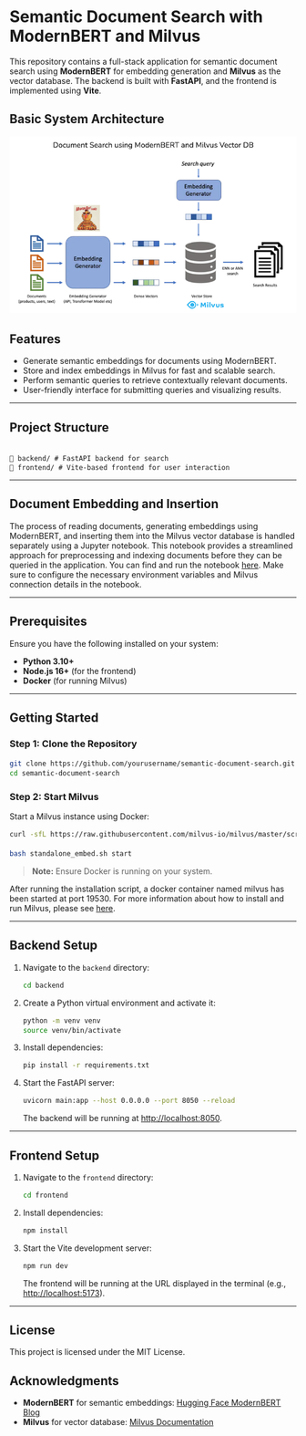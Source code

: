 # Semantic Document Search with ModernBERT and Milvus

This repository contains a full-stack application for semantic document search using **ModernBERT** for embedding generation and **Milvus** as the vector database. The backend is built with **FastAPI**, and the frontend is implemented using **Vite**.

## Basic System Architecture

![system_design](system_design.png)

## Features

- Generate semantic embeddings for documents using ModernBERT.
- Store and index embeddings in Milvus for fast and scalable search.
- Perform semantic queries to retrieve contextually relevant documents.
- User-friendly interface for submitting queries and visualizing results.

---

## Project Structure

```

📂 backend/ # FastAPI backend for search
📂 frontend/ # Vite-based frontend for user interaction
```

---

## Document Embedding and Insertion

The process of reading documents, generating embeddings using ModernBERT, and inserting them into the Milvus vector database is handled separately using a Jupyter notebook. This notebook provides a streamlined approach for preprocessing and indexing documents before they can be queried in the application. You can find and run the notebook [here](https://github.com/mallahyari/twosetai/blob/main/search_modernbert.ipynb). Make sure to configure the necessary environment variables and Milvus connection details in the notebook.

---

## Prerequisites

Ensure you have the following installed on your system:

- **Python 3.10+**
- **Node.js 16+** (for the frontend)
- **Docker** (for running Milvus)

---

## Getting Started

### Step 1: Clone the Repository

```bash
git clone https://github.com/yourusername/semantic-document-search.git
cd semantic-document-search
```

### Step 2: Start Milvus

Start a Milvus instance using Docker:

```bash
curl -sfL https://raw.githubusercontent.com/milvus-io/milvus/master/scripts/standalone_embed.sh -o standalone_embed.sh

bash standalone_embed.sh start

```

> **Note:** Ensure Docker is running on your system.

After running the installation script, a docker container named milvus has been started at port 19530. For more information about how to install and run Milvus, please see [here](https://milvus.io/docs/install_standalone-docker.md).

---

## Backend Setup

1. Navigate to the `backend` directory:

   ```bash
   cd backend
   ```

2. Create a Python virtual environment and activate it:

   ```bash
   python -m venv venv
   source venv/bin/activate
   ```

3. Install dependencies:

   ```bash
   pip install -r requirements.txt
   ```

4. Start the FastAPI server:
   ```bash
   uvicorn main:app --host 0.0.0.0 --port 8050 --reload
   ```
   The backend will be running at [http://localhost:8050](http://localhost:8050).

---

## Frontend Setup

1. Navigate to the `frontend` directory:

   ```bash
   cd frontend
   ```

2. Install dependencies:

   ```bash
   npm install
   ```

3. Start the Vite development server:
   ```bash
   npm run dev
   ```
   The frontend will be running at the URL displayed in the terminal (e.g., [http://localhost:5173](http://localhost:5173)).

---

## License

This project is licensed under the MIT License.

## Acknowledgments

- **ModernBERT** for semantic embeddings: [Hugging Face ModernBERT Blog](https://huggingface.co/blog/modernbert)
- **Milvus** for vector database: [Milvus Documentation](https://milvus.io/docs)
